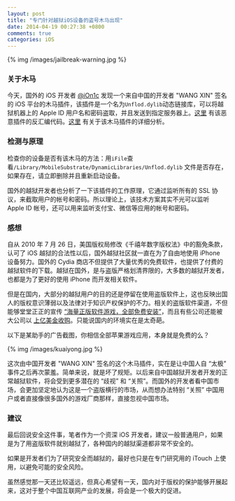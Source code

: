 ```yaml
---
layout: post
title: "专门针对越狱iOS设备的盗号木马出现"
date: 2014-04-19 00:27:38 +0800
comments: true
categories: iOS
---
```


{% img /images/jailbreak-warning.jpg %}

### 关于木马

今天，国外的 iOS 开发者 [@iOn1c](https://twitter.com/iOn1c) 发现一个来自中国的开发者 "WANG XIN" 签名的 iOS 平台的木马插件，该插件是一个名为`Unflod.dylib`动态链接库，可以将越狱机器上的 Apple ID 用户名和密码盗取，并且发送到指定服务器上。[这里](http://pastebin.com/raw.php?i=QxVRd2ha) 有该恶意插件的反汇编代码。[这里](https://www.sektioneins.de/en/blog/14-04-18-iOS-malware-campaign-unflod-baby-panda.html) 有关于该木马插件的详细分析。

### 检测与原理

检查你的设备是否有该木马的方法：用`iFile`查看`/Library/MobileSubstrate/DynamicLibraries/Unflod.dylib` 文件是否存在，如果存在，请立即删除并且重新启动设备。

国外的越狱开发者也分析了一下该插件的工作原理，它通过监听所有的 SSL 协议，来截取用户的帐号和密码。所以理论上，该技术方案其实不光可以监听 Apple ID 帐号，还可以用来监听支付宝、微信等应用的帐号和密码。

### 感想

自从 2010 年 7 月 26 日，美国版权局修改《千禧年数字版权法》中的豁免条款，认可了 iOS 越狱的合法性以后，国外越狱社区就一直在为了自由地使用 iPhone 设备努力。国外的 Cydia 商店不但提供了大量优秀的免费软件，也提供了付费的越狱软件的下载。越狱在国外，是与盗版严格划清界限的，大多数的越狱开发者，也都是为了更好的使用 iPhone 而开发相关软件。

但是在国内，大部分的越狱用户的目的还是停留在使用盗版软件上，这也反映出国人的版权意识薄弱以及法律对于知识产权保护的不力。相关的盗版软件渠道，不但能够堂堂正正的宣传 [“海量正版软件游戏，全部免费安装”](http://weibo.com/2786069543/yxpdRrpGB?mod=weibotime)，而且有些公司还能被大公司以 [上亿美金收购](http://tech.sina.com.cn/i/baidubuy91/)。只能说国内的环境实在是太奇葩。

以下是某助手的广告截图，你相信全部苹果游戏应用，本身就是免费的么？

{% img /images/kuaiyong.jpg %}

这次由中国开发者 "WANG XIN" 签名的这个木马插件，实在是让中国人自 “太极” 事件之后再次蒙羞。简单来说，就是坏了规矩。以后来自中国越狱开发者开发的正常越狱软件，将会受到更多潜在的 “歧视” 和 “关照”。而国外的开发者看中国市场，会更加坚定地认为这是一个盗版横行的市场，从而想办法特别 “关照” 中国用户或者直接像很多国外的游戏厂商那样，直接忽视中国市场。

### 建议

最后回说安全这件事，笔者作为一个资深 iOS 开发者，建议一般普通用户，如果是为了用盗版软件就别越狱了，各种国内的越狱渠道都非常不安全的。

如果是开发者们为了研究安全而越狱的，最好也只是在专门研究用的 iTouch 上使用，以避免可能的安全风险。

虽然感觉那一天还比较遥远，但真心希望有一天，国内对于版权的保护能够开展起来，这对于整个中国互联网产业的发展，将会是一个极大的促进。

